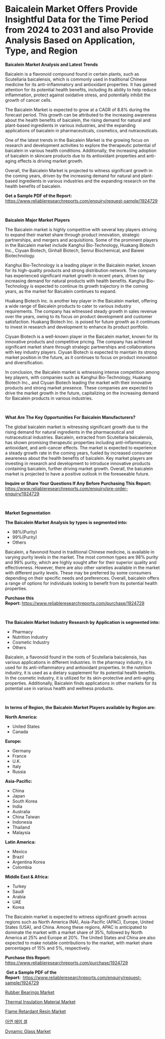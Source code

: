 <p><h1>Baicalein Market Offers Provide Insightful Data for the Time Period from 2024 to 2031 and also Provide Analysis Based on Application, Type, and Region</h1></p><p><strong>Baicalein Market Analysis and Latest Trends</strong></p>
<p><p>Baicalein is a flavonoid compound found in certain plants, such as Scutellaria baicalensis, which is commonly used in traditional Chinese medicine for its anti-inflammatory and antioxidant properties. It has gained attention for its potential health benefits, including its ability to help reduce inflammation, protect against oxidative stress, and potentially inhibit the growth of cancer cells.</p><p>The Baicalein Market is expected to grow at a CAGR of 8.8% during the forecast period. This growth can be attributed to the increasing awareness about the health benefits of baicalein, the rising demand for natural and plant-based ingredients in various industries, and the expanding applications of baicalein in pharmaceuticals, cosmetics, and nutraceuticals.</p><p>One of the latest trends in the Baicalein Market is the growing focus on research and development activities to explore the therapeutic potential of baicalein in various health conditions. Additionally, the increasing adoption of baicalein in skincare products due to its antioxidant properties and anti-aging effects is driving market growth.</p><p>Overall, the Baicalein Market is projected to witness significant growth in the coming years, driven by the increasing demand for natural and plant-based ingredients in various industries and the expanding research on the health benefits of baicalein.</p></p>
<p><strong>Get a Sample PDF of the Report:&nbsp;</strong> <a href="https://www.reliableresearchreports.com/enquiry/request-sample/1924729">https://www.reliableresearchreports.com/enquiry/request-sample/1924729</a></p>
<p>&nbsp;</p>
<p><strong>Baicalein Major Market Players</strong></p>
<p><p>The Baicalein market is highly competitive with several key players striving to expand their market share through product innovation, strategic partnerships, and mergers and acquisitions. Some of the prominent players in the Baicalein market include Kanghui Bio-Technology, Huakang Biotech Inc., Ciyuan Biotech, Ginhall Biotech, Senrui Biochemical, and Baiwei Biotechnology.</p><p>Kanghui Bio-Technology is a leading player in the Baicalein market, known for its high-quality products and strong distribution network. The company has experienced significant market growth in recent years, driven by increasing demand for natural products with health benefits. Kanghui Bio-Technology is expected to continue its growth trajectory in the coming years, as the market for Baicalein continues to expand.</p><p>Huakang Biotech Inc. is another key player in the Baicalein market, offering a wide range of Baicalein products to cater to various industry requirements. The company has witnessed steady growth in sales revenue over the years, owing to its focus on product development and customer satisfaction. Huakang Biotech Inc. is poised for future growth as it continues to invest in research and development to enhance its product portfolio.</p><p>Ciyuan Biotech is a well-known player in the Baicalein market, known for its innovative products and competitive pricing. The company has achieved significant market share through strategic partnerships and collaborations with key industry players. Ciyuan Biotech is expected to maintain its strong market position in the future, as it continues to focus on product innovation and diversification.</p><p>In conclusion, the Baicalein market is witnessing intense competition among key players, with companies such as Kanghui Bio-Technology, Huakang Biotech Inc., and Ciyuan Biotech leading the market with their innovative products and strong market presence. These companies are expected to drive the market growth in the future, capitalizing on the increasing demand for Baicalein products in various industries.</p></p>
<p>&nbsp;</p>
<p><strong>What Are The Key Opportunities For Baicalein Manufacturers?</strong></p>
<p><p>The global baicalein market is witnessing significant growth due to the rising demand for natural ingredients in the pharmaceutical and nutraceutical industries. Baicalein, extracted from Scutellaria baicalensis, has shown promising therapeutic properties including anti-inflammatory, antioxidant, and anti-cancer effects. The market is expected to experience a steady growth rate in the coming years, fueled by increased consumer awareness about the health benefits of baicalein. Key market players are investing in research and development to introduce innovative products containing baicalein, further driving market growth. Overall, the baicalein market is projected to have a positive outlook in the foreseeable future.</p></p>
<p><strong>Inquire or Share Your Questions If Any Before Purchasing This Report:</strong> <a href="https://www.reliableresearchreports.com/enquiry/pre-order-enquiry/1924729">https://www.reliableresearchreports.com/enquiry/pre-order-enquiry/1924729</a></p>
<p>&nbsp;</p>
<p><strong>Market Segmentation</strong></p>
<p><strong>The Baicalein Market Analysis by types is segmented into:</strong></p>
<p><ul><li>98%(Purity)</li><li>99%(Purity)</li><li>Others</li></ul></p>
<p><p>Baicalein, a flavonoid found in traditional Chinese medicine, is available in varying purity levels in the market. The most common types are 98% purity and 99% purity, which are highly sought after for their superior quality and effectiveness. However, there are also other varieties available in the market with different purity levels. These may be preferred by some consumers depending on their specific needs and preferences. Overall, baicalein offers a range of options for individuals looking to benefit from its potential health properties.</p></p>
<p><strong>Purchase this Report:&nbsp;</strong><a href="https://www.reliableresearchreports.com/purchase/1924729">https://www.reliableresearchreports.com/purchase/1924729</a></p>
<p>&nbsp;</p>
<p><strong>The Baicalein Market Industry Research by Application is segmented into:</strong></p>
<p><ul><li>Pharmacy</li><li>Nutrition Industry</li><li>Cosmetic Industry</li><li>Others</li></ul></p>
<p><p>Baicalein, a flavonoid found in the roots of Scutellaria baicalensis, has various applications in different industries. In the pharmacy industry, it is used for its anti-inflammatory and antioxidant properties. In the nutrition industry, it is used as a dietary supplement for its potential health benefits. In the cosmetic industry, it is utilized for its skin-protective and anti-aging properties. Additionally, Baicalein finds applications in other markets for its potential use in various health and wellness products.</p></p>
<p>&nbsp;</p>
<p><strong>In terms of Region, the Baicalein Market Players available by Region are:</strong></p>
<p>
    <p> <strong> North America: </strong>
        <ul>
            <li>United States</li>
            <li>Canada</li>
        </ul>
        </p> 
    <p> <strong> Europe: </strong>
        <ul>
            <li>Germany</li>
            <li>France</li>
            <li>U.K.</li>
            <li>Italy</li>
            <li>Russia</li>
        </ul>
        </p> 
    <p> <strong> Asia-Pacific: </strong>
        <ul>
            <li>China</li>
            <li>Japan</li>
            <li>South Korea</li>
            <li>India</li>
            <li>Australia</li>
            <li>China Taiwan</li>
            <li>Indonesia</li>
            <li>Thailand</li>
            <li>Malaysia</li>
        </ul>
        </p> 
    <p> <strong> Latin America: </strong>
        <ul>
            <li>Mexico</li>
            <li>Brazil</li>
            <li>Argentina Korea</li>
            <li>Colombia</li>
        </ul>
        </p> 
    <p> <strong> Middle East & Africa: </strong>
        <ul>
            <li>Turkey</li>
            <li>Saudi</li>
            <li>Arabia</li>
            <li>UAE</li>
            <li>Korea</li>
        </ul>
    </p>
    </p>
<p><p>The Baicalein market is expected to witness significant growth across regions such as North America (NA), Asia-Pacific (APAC), Europe, United States (USA), and China. Among these regions, APAC is anticipated to dominate the market with a market share of 35%, followed by North America at 25% and Europe at 20%. The United States and China are also expected to make notable contributions to the market, with market share percentages of 15% and 5%, respectively.</p></p>
<p><strong>Purchase this Report: </strong><a href="https://www.reliableresearchreports.com/purchase/1924729">https://www.reliableresearchreports.com/purchase/1924729</a></p>
<p>&nbsp;<strong>Get a Sample PDF of the Report:&nbsp;&nbsp;</strong><a href="https://www.reliableresearchreports.com/enquiry/request-sample/1924729">https://www.reliableresearchreports.com/enquiry/request-sample/1924729</a></p>
<p><strong></strong></p>
<p><p><a href="https://butternut-bug-553.notion.site/Rubber-Bearings-Market-Size-Focuses-on-Market-Dynamics-In-Depth-Analysis-and-Future-Projections-of--d65d298975454e2a90074b8ad15db83d">Rubber Bearings Market</a></p><p><a href="https://view.publitas.com/reportprime-1/thermal-insulation-material-market-size-market-share-and-global-market-analysis-report-2024-2031/">Thermal Insulation Material Market</a></p><p><a href="https://view.publitas.com/reportprime-1/flame-retardant-resin-market-analysis-and-market-size-global-industry-overview-market-segmentation-and-forecast-2024-to-2031/">Flame Retardant Resin Market</a></p><p><a href="https://medium.com/@gerry_almeida/%EC%95%84%EC%97%B0-%EA%B3%B5%EA%B8%B0-%EC%A0%84%EC%A7%80-%EC%8B%9C%EC%9E%A5-%EC%9C%A0%ED%98%95-%EC%9D%91%EC%9A%A9-%EB%B0%8F-%EC%A7%80%EB%A6%AC%EC%97%90-%EB%8C%80%ED%95%9C-%ED%8F%AC%EA%B4%84%EC%A0%81-%ED%8F%89%EA%B0%80-b98963139778">아연 에어 셀</a></p><p><a href="https://five-trouble-98a.notion.site/Dynamic-Glass-Market-Dynamics-2024-2031-Also-about-Its-Market-Trends-Projections-and-Opportunitie-d3064172b1774abcb1ba2ada00993b5d">Dynamic Glass Market</a></p></p>